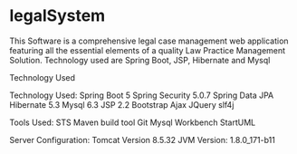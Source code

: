 # legalSystem
This Software is a comprehensive legal case management web application featuring all the essential elements of a quality Law Practice Management  Solution. Technology used  are Spring Boot, JSP, Hibernate and Mysql


Technology Used

Technology Used:
Spring Boot 5
Spring Security 5.0.7
Spring Data JPA
Hibernate 5.3
Mysql 6.3
JSP 2.2
Bootstrap
Ajax
JQuery
slf4j


Tools Used:
STS
Maven build tool
Git
Mysql Workbench
StartUML

Server Configuration:
Tomcat Version 8.5.32
JVM Version: 1.8.0_171-b11

